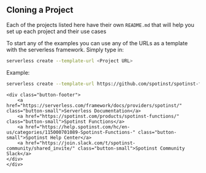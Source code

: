 ## Cloning a Project

Each of the projects listed here have their own `README.md` that will help you set up each project and their use cases

To start any of the examples you can use any of the URLs as a template with the serverless framework. Simply type in:

```bash
serverless create --template-url <Project URL>
```

Example:

```bash
serverless create --template-url https://github.com/spotinst/spotinst-functions-examples/tree/master/node-spotinst-api-getGroups
```

<html>
	<style>
	.button-footer{
	    text-align:center;
	    }
	.button-small{
	    padding: 5px;
	    display: inline-block;
	    border: 1px;
	    border-style: solid;
	    border-radius: 5px;
	    }
	</style>

    <div class="button-footer">
        <a href="https://serverless.com/framework/docs/providers/spotinst/" class="button-small">Serverless Documentation</a>
        <a href="https://spotinst.com/products/spotinst-functions/" class="button-small">Spotinst Functions</a>
        <a href="https://help.spotinst.com/hc/en-us/categories/115000701089-Spotinst-Functions-" class="button-small">Spotinst Help Center</a>
        <a href="https://join.slack.com/t/spotinst-community/shared_invite/" class="button-small">Spotinst Community Slack</a>
    </div>
	</div>

</html>